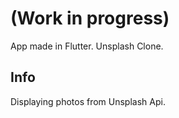 # (Work in progress)

App made in Flutter. Unsplash Clone.

## Info

Displaying photos from Unsplash Api.
